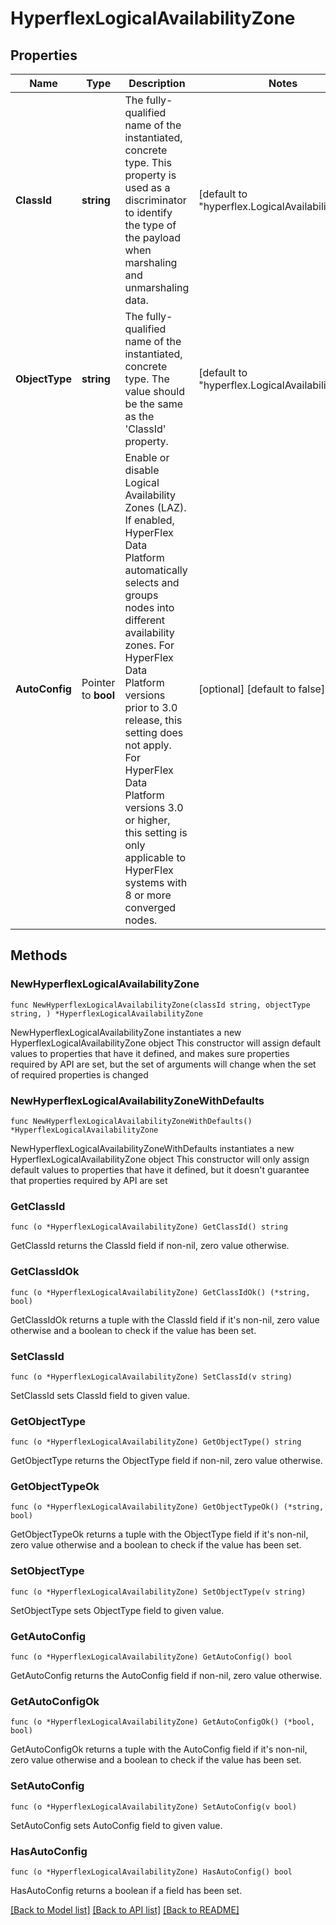 # HyperflexLogicalAvailabilityZone

## Properties

Name | Type | Description | Notes
------------ | ------------- | ------------- | -------------
**ClassId** | **string** | The fully-qualified name of the instantiated, concrete type. This property is used as a discriminator to identify the type of the payload when marshaling and unmarshaling data. | [default to "hyperflex.LogicalAvailabilityZone"]
**ObjectType** | **string** | The fully-qualified name of the instantiated, concrete type. The value should be the same as the &#39;ClassId&#39; property. | [default to "hyperflex.LogicalAvailabilityZone"]
**AutoConfig** | Pointer to **bool** | Enable or disable Logical Availability Zones (LAZ). If enabled, HyperFlex Data Platform automatically selects and groups nodes into different availability zones. For HyperFlex Data Platform versions prior to 3.0 release, this setting does not apply. For HyperFlex Data Platform versions 3.0 or higher, this setting is only applicable to HyperFlex systems with 8 or more converged nodes. | [optional] [default to false]

## Methods

### NewHyperflexLogicalAvailabilityZone

`func NewHyperflexLogicalAvailabilityZone(classId string, objectType string, ) *HyperflexLogicalAvailabilityZone`

NewHyperflexLogicalAvailabilityZone instantiates a new HyperflexLogicalAvailabilityZone object
This constructor will assign default values to properties that have it defined,
and makes sure properties required by API are set, but the set of arguments
will change when the set of required properties is changed

### NewHyperflexLogicalAvailabilityZoneWithDefaults

`func NewHyperflexLogicalAvailabilityZoneWithDefaults() *HyperflexLogicalAvailabilityZone`

NewHyperflexLogicalAvailabilityZoneWithDefaults instantiates a new HyperflexLogicalAvailabilityZone object
This constructor will only assign default values to properties that have it defined,
but it doesn't guarantee that properties required by API are set

### GetClassId

`func (o *HyperflexLogicalAvailabilityZone) GetClassId() string`

GetClassId returns the ClassId field if non-nil, zero value otherwise.

### GetClassIdOk

`func (o *HyperflexLogicalAvailabilityZone) GetClassIdOk() (*string, bool)`

GetClassIdOk returns a tuple with the ClassId field if it's non-nil, zero value otherwise
and a boolean to check if the value has been set.

### SetClassId

`func (o *HyperflexLogicalAvailabilityZone) SetClassId(v string)`

SetClassId sets ClassId field to given value.


### GetObjectType

`func (o *HyperflexLogicalAvailabilityZone) GetObjectType() string`

GetObjectType returns the ObjectType field if non-nil, zero value otherwise.

### GetObjectTypeOk

`func (o *HyperflexLogicalAvailabilityZone) GetObjectTypeOk() (*string, bool)`

GetObjectTypeOk returns a tuple with the ObjectType field if it's non-nil, zero value otherwise
and a boolean to check if the value has been set.

### SetObjectType

`func (o *HyperflexLogicalAvailabilityZone) SetObjectType(v string)`

SetObjectType sets ObjectType field to given value.


### GetAutoConfig

`func (o *HyperflexLogicalAvailabilityZone) GetAutoConfig() bool`

GetAutoConfig returns the AutoConfig field if non-nil, zero value otherwise.

### GetAutoConfigOk

`func (o *HyperflexLogicalAvailabilityZone) GetAutoConfigOk() (*bool, bool)`

GetAutoConfigOk returns a tuple with the AutoConfig field if it's non-nil, zero value otherwise
and a boolean to check if the value has been set.

### SetAutoConfig

`func (o *HyperflexLogicalAvailabilityZone) SetAutoConfig(v bool)`

SetAutoConfig sets AutoConfig field to given value.

### HasAutoConfig

`func (o *HyperflexLogicalAvailabilityZone) HasAutoConfig() bool`

HasAutoConfig returns a boolean if a field has been set.


[[Back to Model list]](../README.md#documentation-for-models) [[Back to API list]](../README.md#documentation-for-api-endpoints) [[Back to README]](../README.md)


